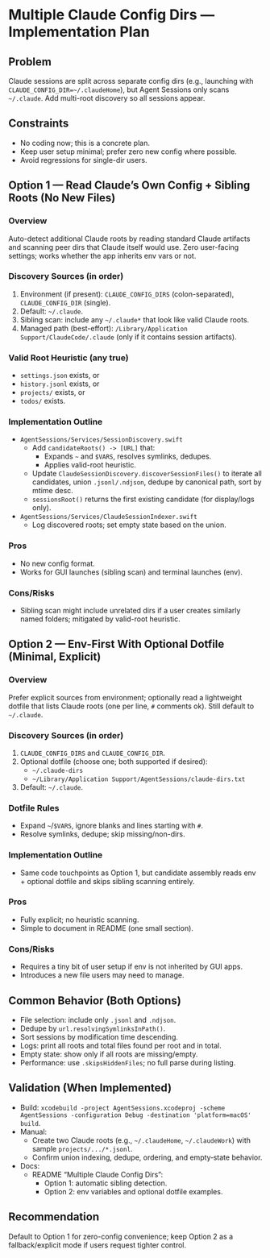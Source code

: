 # Multiple Claude Config Dirs — Implementation Plan

## Problem
Claude sessions are split across separate config dirs (e.g., launching with `CLAUDE_CONFIG_DIR=~/.claudeHome`), but Agent Sessions only scans `~/.claude`. Add multi-root discovery so all sessions appear.

## Constraints
- No coding now; this is a concrete plan.
- Keep user setup minimal; prefer zero new config where possible.
- Avoid regressions for single-dir users.

## Option 1 — Read Claude’s Own Config + Sibling Roots (No New Files)
### Overview
Auto-detect additional Claude roots by reading standard Claude artifacts and scanning peer dirs that Claude itself would use. Zero user-facing settings; works whether the app inherits env vars or not.

### Discovery Sources (in order)
1. Environment (if present): `CLAUDE_CONFIG_DIRS` (colon-separated), `CLAUDE_CONFIG_DIR` (single).
2. Default: `~/.claude`.
3. Sibling scan: include any `~/.claude*` that look like valid Claude roots.
4. Managed path (best-effort): `/Library/Application Support/ClaudeCode/.claude` (only if it contains session artifacts).

### Valid Root Heuristic (any true)
- `settings.json` exists, or
- `history.jsonl` exists, or
- `projects/` exists, or
- `todos/` exists.

### Implementation Outline
- `AgentSessions/Services/SessionDiscovery.swift`
  - Add `candidateRoots() -> [URL]` that:
    - Expands `~` and `$VARS`, resolves symlinks, dedupes.
    - Applies valid-root heuristic.
  - Update `ClaudeSessionDiscovery.discoverSessionFiles()` to iterate all candidates, union `.jsonl/.ndjson`, dedupe by canonical path, sort by mtime desc.
  - `sessionsRoot()` returns the first existing candidate (for display/logs only).
- `AgentSessions/Services/ClaudeSessionIndexer.swift`
  - Log discovered roots; set empty state based on the union.

### Pros
- No new config format.
- Works for GUI launches (sibling scan) and terminal launches (env).

### Cons/Risks
- Sibling scan might include unrelated dirs if a user creates similarly named folders; mitigated by valid-root heuristic.

## Option 2 — Env-First With Optional Dotfile (Minimal, Explicit)
### Overview
Prefer explicit sources from environment; optionally read a lightweight dotfile that lists Claude roots (one per line, `#` comments ok). Still default to `~/.claude`.

### Discovery Sources (in order)
1. `CLAUDE_CONFIG_DIRS` and `CLAUDE_CONFIG_DIR`.
2. Optional dotfile (choose one; both supported if desired):
   - `~/.claude-dirs`
   - `~/Library/Application Support/AgentSessions/claude-dirs.txt`
3. Default: `~/.claude`.

### Dotfile Rules
- Expand `~`/`$VARS`, ignore blanks and lines starting with `#`.
- Resolve symlinks, dedupe; skip missing/non-dirs.

### Implementation Outline
- Same code touchpoints as Option 1, but candidate assembly reads env + optional dotfile and skips sibling scanning entirely.

### Pros
- Fully explicit; no heuristic scanning.
- Simple to document in README (one small section).

### Cons/Risks
- Requires a tiny bit of user setup if env is not inherited by GUI apps.
- Introduces a new file users may need to manage.

## Common Behavior (Both Options)
- File selection: include only `.jsonl` and `.ndjson`.
- Dedupe by `url.resolvingSymlinksInPath()`.
- Sort sessions by modification time descending.
- Logs: print all roots and total files found per root and in total.
- Empty state: show only if all roots are missing/empty.
- Performance: use `.skipsHiddenFiles`; no full parse during listing.

## Validation (When Implemented)
- Build: `xcodebuild -project AgentSessions.xcodeproj -scheme AgentSessions -configuration Debug -destination 'platform=macOS' build`.
- Manual:
  - Create two Claude roots (e.g., `~/.claudeHome`, `~/.claudeWork`) with sample `projects/.../*.jsonl`.
  - Confirm union indexing, dedupe, ordering, and empty‑state behavior.
- Docs:
  - README “Multiple Claude Config Dirs”:
    - Option 1: automatic sibling detection.
    - Option 2: env variables and optional dotfile examples.

## Recommendation
Default to Option 1 for zero-config convenience; keep Option 2 as a fallback/explicit mode if users request tighter control.

